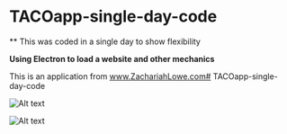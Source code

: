 
# TACOapp-single-day-code

** This was coded in a single day to show flexibility




**Using Electron to load a website and other mechanics**

This is an application from www.ZachariahLowe.com# TACOapp-single-day-code



![Alt text](1.jpg?raw=true "Splash Screen")

![Alt text](/2.jpg?raw=true "Main App")